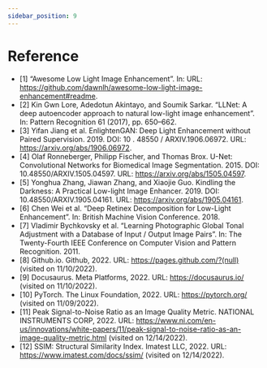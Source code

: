 ```yaml
---
sidebar_position: 9
---
```


# Reference
* [1] “Awesome Low Light Image Enhancement”. In: URL: https://github.com/dawnlh/awesome-low-light-image-enhancement#readme.
* [2] Kin Gwn Lore, Adedotun Akintayo, and Soumik Sarkar. “LLNet: A deep autoencoder approach to natural low-light image enhancement”. In: Pattern Recognition 61 (2017), pp. 650–662.
* [3] Yifan Jiang et al. EnlightenGAN: Deep Light Enhancement without Paired Supervision. 2019. DOI: 10 . 48550 / ARXIV.1906.06972. URL: https://arxiv.org/abs/1906.06972.
* [4] Olaf Ronneberger, Philipp Fischer, and Thomas Brox. U-Net: Convolutional Networks for Biomedical Image Segmentation. 2015. DOI: 10.48550/ARXIV.1505.04597. URL: https://arxiv.org/abs/1505.04597.
* [5] Yonghua Zhang, Jiawan Zhang, and Xiaojie Guo. Kindling the Darkness: A Practical Low-light Image Enhancer. 2019. DOI: 10.48550/ARXIV.1905.04161. URL: https://arxiv.org/abs/1905.04161.
* [6] Chen Wei et al. “Deep Retinex Decomposition for Low-Light Enhancement”. In: British Machine Vision Conference. 2018.
* [7] Vladimir Bychkovsky et al. “Learning Photographic Global Tonal Adjustment with a Database of Input / Output Image Pairs”. In: The Twenty-Fourth IEEE Conference on Computer Vision and Pattern Recognition. 2011.
* [8] Github.io. Github, 2022. URL: https://pages.github.com/?(null) (visited on 11/10/2022).
* [9] Docusaurus. Meta Platforms, 2022. URL: https://docusaurus.io/ (visited on 11/10/2022).
* [10] PyTorch. The Linux Foundation, 2022. URL: https://pytorch.org/ (visited on 11/09/2022).
* [11] Peak Signal-to-Noise Ratio as an Image Quality Metric. NATIONAL INSTRUMENTS CORP, 2022. URL: https://www.ni.com/en-us/innovations/white-papers/11/peak-signal-to-noise-ratio-as-an-image-quality-metric.html (visited on 12/14/2022).
* [12] SSIM: Structural Similarity Index. Imatest LLC, 2022. URL: https://www.imatest.com/docs/ssim/ (visited on 12/14/2022).
